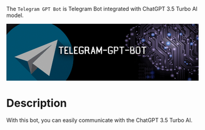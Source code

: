 The `Telegram GPT Bot` is Telegram Bot integrated with ChatGPT 3.5 Turbo AI model.

![](assets/preview1.png)

# Description

With this bot, you can easily communicate with the ChatGPT 3.5 Turbo AI.

